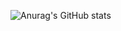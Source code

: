 ![Anurag's GitHub stats](https://github-readme-stats.vercel.app/api?username=xingadora&show_icons=true&theme=github-dark)
